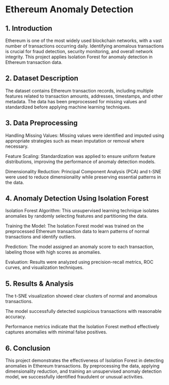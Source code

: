 # Ethereum Anomaly Detection

## 1. Introduction

Ethereum is one of the most widely used blockchain networks, with a vast number of transactions occurring daily. Identifying anomalous transactions is crucial for fraud detection, security monitoring, and overall network integrity. This project applies Isolation Forest for anomaly detection in Ethereum transaction data.

## 2. Dataset Description

The dataset contains Ethereum transaction records, including multiple features related to transaction amounts, addresses, timestamps, and other metadata. The data has been preprocessed for missing values and standardized before applying machine learning techniques.

## 3. Data Preprocessing

Handling Missing Values: Missing values were identified and imputed using appropriate strategies such as mean imputation or removal where necessary.

Feature Scaling: Standardization was applied to ensure uniform feature distributions, improving the performance of anomaly detection models.

Dimensionality Reduction: Principal Component Analysis (PCA) and t-SNE were used to reduce dimensionality while preserving essential patterns in the data.

## 4. Anomaly Detection Using Isolation Forest

Isolation Forest Algorithm: This unsupervised learning technique isolates anomalies by randomly selecting features and partitioning the data.

Training the Model: The Isolation Forest model was trained on the preprocessed Ethereum transaction data to learn patterns of normal transactions and identify outliers.

Prediction: The model assigned an anomaly score to each transaction, labeling those with high scores as anomalies.

Evaluation: Results were analyzed using precision-recall metrics, ROC curves, and visualization techniques.

## 5. Results & Analysis

The t-SNE visualization showed clear clusters of normal and anomalous transactions.

The model successfully detected suspicious transactions with reasonable accuracy.

Performance metrics indicate that the Isolation Forest method effectively captures anomalies with minimal false positives.

## 6. Conclusion

This project demonstrates the effectiveness of Isolation Forest in detecting anomalies in Ethereum transactions. By preprocessing the data, applying dimensionality reduction, and training an unsupervised anomaly detection model, we successfully identified fraudulent or unusual activities.
